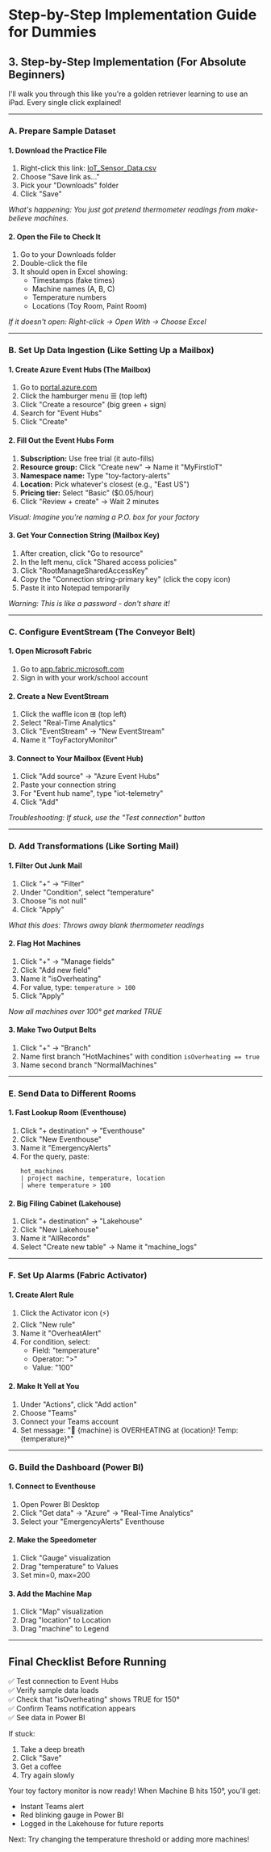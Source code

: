 # **Step-by-Step Implementation Guide for Dummies**

## **3. Step-by-Step Implementation (For Absolute Beginners)**

I'll walk you through this like you're a golden retriever learning to use an iPad. Every single click explained!

---

### **A. Prepare Sample Dataset**

#### **1. Download the Practice File**
1. Right-click this link: [IoT_Sensor_Data.csv](#)
2. Choose "Save link as..."
3. Pick your "Downloads" folder
4. Click "Save"

*What's happening: You just got pretend thermometer readings from make-believe machines.*

#### **2. Open the File to Check It**
1. Go to your Downloads folder
2. Double-click the file
3. It should open in Excel showing:
   - Timestamps (fake times)
   - Machine names (A, B, C)
   - Temperature numbers
   - Locations (Toy Room, Paint Room)

*If it doesn't open: Right-click → Open With → Choose Excel*

---

### **B. Set Up Data Ingestion (Like Setting Up a Mailbox)**

#### **1. Create Azure Event Hubs (The Mailbox)**
1. Go to [portal.azure.com](https://portal.azure.com)
2. Click the hamburger menu ☰ (top left)
3. Click "Create a resource" (big green + sign)
4. Search for "Event Hubs"
5. Click "Create"

#### **2. Fill Out the Event Hubs Form**
1. **Subscription:** Use free trial (it auto-fills)
2. **Resource group:** Click "Create new" → Name it "MyFirstIoT"
3. **Namespace name:** Type "toy-factory-alerts"
4. **Location:** Pick whatever's closest (e.g., "East US")
5. **Pricing tier:** Select "Basic" ($0.05/hour)
6. Click "Review + create" → Wait 2 minutes

*Visual: Imagine you're naming a P.O. box for your factory*

#### **3. Get Your Connection String (Mailbox Key)**
1. After creation, click "Go to resource"
2. In the left menu, click "Shared access policies"
3. Click "RootManageSharedAccessKey"
4. Copy the "Connection string-primary key" (click the copy icon)
5. Paste it into Notepad temporarily

*Warning: This is like a password - don't share it!*

---

### **C. Configure EventStream (The Conveyor Belt)**

#### **1. Open Microsoft Fabric**
1. Go to [app.fabric.microsoft.com](https://app.fabric.microsoft.com)
2. Sign in with your work/school account

#### **2. Create a New EventStream**
1. Click the waffle icon ⊞ (top left)
2. Select "Real-Time Analytics"
3. Click "EventStream" → "New EventStream"
4. Name it "ToyFactoryMonitor"

#### **3. Connect to Your Mailbox (Event Hub)**
1. Click "Add source" → "Azure Event Hubs"
2. Paste your connection string
3. For "Event hub name", type "iot-telemetry"
4. Click "Add"

*Troubleshooting: If stuck, use the "Test connection" button*

---

### **D. Add Transformations (Like Sorting Mail)**

#### **1. Filter Out Junk Mail**
1. Click "+" → "Filter"
2. Under "Condition", select "temperature"
3. Choose "is not null"
4. Click "Apply"

*What this does: Throws away blank thermometer readings*

#### **2. Flag Hot Machines**
1. Click "+" → "Manage fields"
2. Click "Add new field"
3. Name it "isOverheating"
4. For value, type: `temperature > 100`
5. Click "Apply"

*Now all machines over 100° get marked TRUE*

#### **3. Make Two Output Belts**
1. Click "+" → "Branch"
2. Name first branch "HotMachines" with condition `isOverheating == true`
3. Name second branch "NormalMachines"

---

### **E. Send Data to Different Rooms**

#### **1. Fast Lookup Room (Eventhouse)**
1. Click "+ destination" → "Eventhouse"
2. Click "New Eventhouse"
3. Name it "EmergencyAlerts"
4. For the query, paste:
   ```kql
   hot_machines
   | project machine, temperature, location
   | where temperature > 100
   ```

#### **2. Big Filing Cabinet (Lakehouse)**
1. Click "+ destination" → "Lakehouse"
2. Click "New Lakehouse"
3. Name it "AllRecords"
4. Select "Create new table" → Name it "machine_logs"

---

### **F. Set Up Alarms (Fabric Activator)**

#### **1. Create Alert Rule**
1. Click the Activator icon (⚡)
2. Click "New rule"
3. Name it "OverheatAlert"
4. For condition, select:
   - Field: "temperature"
   - Operator: ">"
   - Value: "100"

#### **2. Make It Yell at You**
1. Under "Actions", click "Add action"
2. Choose "Teams"
3. Connect your Teams account
4. Set message: "🚨 {machine} is OVERHEATING at {location}! Temp: {temperature}°"

---

### **G. Build the Dashboard (Power BI)**

#### **1. Connect to Eventhouse**
1. Open Power BI Desktop
2. Click "Get data" → "Azure" → "Real-Time Analytics"
3. Select your "EmergencyAlerts" Eventhouse

#### **2. Make the Speedometer**
1. Click "Gauge" visualization
2. Drag "temperature" to Values
3. Set min=0, max=200

#### **3. Add the Machine Map**
1. Click "Map" visualization
2. Drag "location" to Location
3. Drag "machine" to Legend

---

## **Final Checklist Before Running**

✅ Test connection to Event Hubs  
✅ Verify sample data loads  
✅ Check that "isOverheating" shows TRUE for 150°  
✅ Confirm Teams notification appears  
✅ See data in Power BI  

If stuck:  
1. Take a deep breath  
2. Click "Save"  
3. Get a coffee   
4. Try again slowly  

Your toy factory monitor is now ready! When Machine B hits 150°, you'll get:  
- Instant Teams alert  
- Red blinking gauge in Power BI  
- Logged in the Lakehouse for future reports  

Next: Try changing the temperature threshold or adding more machines!
